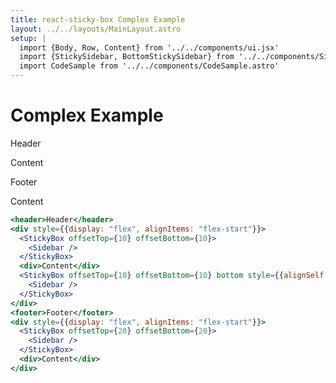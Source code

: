 ```yaml
---
title: react-sticky-box Complex Example
layout: ../../layouts/MainLayout.astro
setup: |
  import {Body, Row, Content} from '../../components/ui.jsx'
  import {StickySidebar, BottomStickySidebar} from '../../components/Sidebar.jsx'
  import CodeSample from '../../components/CodeSample.astro'
---
```


# Complex Example

<CodeSample size="lg">
<div slot="result">
  <Row>
		<Content size="xs">Header</Content>
	</Row>
  <Row>
    <StickySidebar elements={20} offsetTop={20} offsetBottom={20} client:idle />
    <Content size="lg">
      <p>Content</p>
    </Content>
    <BottomStickySidebar elements={20} offsetTop={20} offsetBottom={20} style={{alignSelf: "flex-end"}} client:idle/>
  </Row>
  <Row>
		<Content size="xs">Footer</Content>
	</Row>
  <Row>
    <StickySidebar elements={17} offsetTop={20} offsetBottom={20} client:idle />
    <Content size="md">
      <p>Content</p>
    </Content>
  </Row>
</div>

```jsx
<header>Header</header>
<div style={{display: "flex", alignItems: "flex-start"}}>
  <StickyBox offsetTop={10} offsetBottom={10}>
    <Sidebar />
  </StickyBox>
  <div>Content</div>
  <StickyBox offsetTop={10} offsetBottom={10} bottom style={{alignSelf: "flex-end"}}>
    <Sidebar />
  </StickyBox>
</div>
<footer>Footer</footer>
<div style={{display: "flex", alignItems: "flex-start"}}>
  <StickyBox offsetTop={20} offsetBottom={20}>
    <Sidebar />
  </StickyBox>
  <div>Content</div>
</div>
```

</CodeSample>
